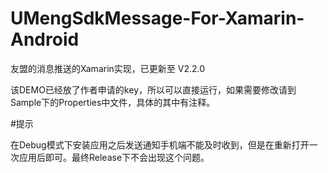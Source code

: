 # UMengSdkMessage-For-Xamarin-Android
友盟的消息推送的Xamarin实现，已更新至 V2.2.0
<p>
该DEMO已经放了作者申请的key，所以可以直接运行，如果需要修改请到Sample下的Properties中文件，具体的其中有注释。
</p>
#提示
<p>
在Debug模式下安装应用之后发送通知手机端不能及时收到，但是在重新打开一次应用后即可。最终Release下不会出现这个问题。
</p>
